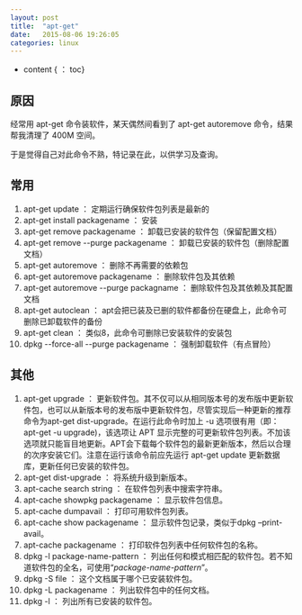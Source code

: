 ```yaml
---
layout: post
title:  "apt-get"
date:   2015-08-06 19:26:05
categories: linux
---
```


* content
{ ： toc}

## 原因

经常用 apt-get 命令装软件，某天偶然间看到了 apt-get autoremove 命令，结果帮我清理了 400M 空间。

于是觉得自己对此命令不熟，特记录在此，以供学习及查询。

## 常用

1. apt-get update ： 定期运行确保软件包列表是最新的
2. apt-get install packagename ： 安装
3. apt-get remove packagename ： 卸载已安装的软件包（保留配置文档）
4. apt-get remove --purge packagename ： 卸载已安装的软件包（删除配置文档）
5. apt-get autoremove ： 删除不再需要的依赖包
6. apt-get autoremove packagename ： 删除软件包及其依赖
7. apt-get autoremove --purge packagname ： 删除软件包及其依赖及其配置文档
8. apt-get autoclean ： apt会把已装及已删的软件都备份在硬盘上，此命令可删除已卸载软件的备份
9. apt-get clean ： 类似8，此命令可删除已安装软件的安装包
10. dpkg --force-all --purge packagename ： 强制卸载软件（有点冒险）

## 其他

1. apt-get upgrade ： 更新软件包。其不仅可以从相同版本号的发布版中更新软件包，也可以从新版本号的发布版中更新软件包，尽管实现后一种更新的推荐命令为apt-get dist-upgrade。在运行此命令时加上 -u 选项很有用（即：apt-get -u upgrade)，该选项让 APT 显示完整的可更新软件包列表。不加该选项就只能盲目地更新。APT会下载每个软件包的最新更新版本，然后以合理的次序安装它们。注意在运行该命令前应先运行 apt-get update 更新数据库，更新任何已安装的软件包。
2. apt-get dist-upgrade ： 将系统升级到新版本。
3. apt-cache search string ： 在软件包列表中搜索字符串。
4. apt-cache showpkg packagename ： 显示软件包信息。
5. apt-cache dumpavail ： 打印可用软件包列表。
6. apt-cache show packagename ： 显示软件包记录，类似于dpkg –print-avail。
7. apt-cache packagename ： 打印软件包列表中任何软件包的名称。
8. dpkg -l package-name-pattern ： 列出任何和模式相匹配的软件包。若不知道软件包的全名，可使用“*package-name-pattern*”。
9. dpkg -S file ： 这个文档属于哪个已安装软件包。
10. dpkg -L packagename ： 列出软件包中的任何文档。
11. dpkg -l ： 列出所有已安装的软件包。
